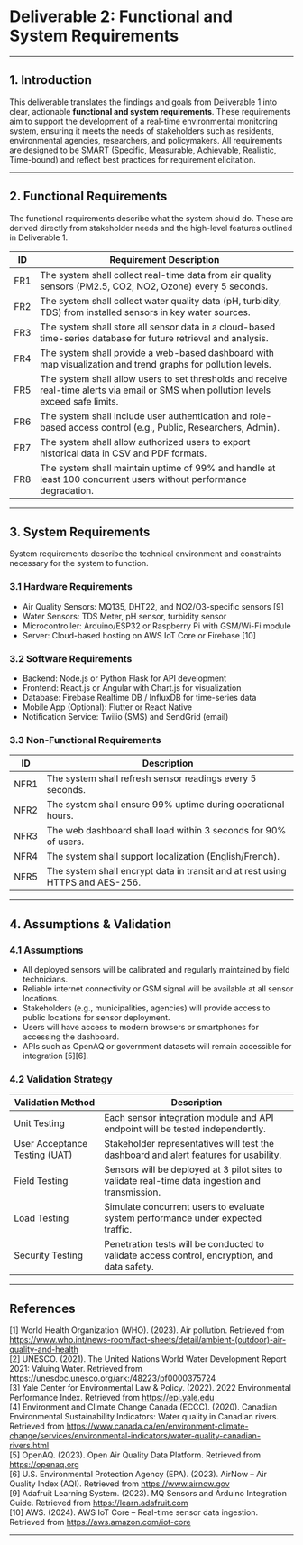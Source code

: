 # Deliverable 2: Functional and System Requirements

---

## 1. Introduction

This deliverable translates the findings and goals from Deliverable 1 into clear, actionable **functional and system requirements**. These requirements aim to support the development of a real-time environmental monitoring system, ensuring it meets the needs of stakeholders such as residents, environmental agencies, researchers, and policymakers. All requirements are designed to be SMART (Specific, Measurable, Achievable, Realistic, Time-bound) and reflect best practices for requirement elicitation.

---

## 2. Functional Requirements

The functional requirements describe what the system should do. These are derived directly from stakeholder needs and the high-level features outlined in Deliverable 1.

| ID | Requirement Description |
|----|--------------------------|
| FR1 | The system shall collect real-time data from air quality sensors (PM2.5, CO2, NO2, Ozone) every 5 seconds. |
| FR2 | The system shall collect water quality data (pH, turbidity, TDS) from installed sensors in key water sources. |
| FR3 | The system shall store all sensor data in a cloud-based time-series database for future retrieval and analysis. |
| FR4 | The system shall provide a web-based dashboard with map visualization and trend graphs for pollution levels. |
| FR5 | The system shall allow users to set thresholds and receive real-time alerts via email or SMS when pollution levels exceed safe limits. |
| FR6 | The system shall include user authentication and role-based access control (e.g., Public, Researchers, Admin). |
| FR7 | The system shall allow authorized users to export historical data in CSV and PDF formats. |
| FR8 | The system shall maintain uptime of 99% and handle at least 100 concurrent users without performance degradation. |

---

## 3. System Requirements

System requirements describe the technical environment and constraints necessary for the system to function.

### 3.1 Hardware Requirements

- Air Quality Sensors: MQ135, DHT22, and NO2/O3-specific sensors [9]
- Water Sensors: TDS Meter, pH sensor, turbidity sensor
- Microcontroller: Arduino/ESP32 or Raspberry Pi with GSM/Wi-Fi module
- Server: Cloud-based hosting on AWS IoT Core or Firebase [10]

### 3.2 Software Requirements

- Backend: Node.js or Python Flask for API development
- Frontend: React.js or Angular with Chart.js for visualization
- Database: Firebase Realtime DB / InfluxDB for time-series data
- Mobile App (Optional): Flutter or React Native
- Notification Service: Twilio (SMS) and SendGrid (email)

### 3.3 Non-Functional Requirements

| ID | Description |
|----|-------------|
| NFR1 | The system shall refresh sensor readings every 5 seconds. |
| NFR2 | The system shall ensure 99% uptime during operational hours. |
| NFR3 | The web dashboard shall load within 3 seconds for 90% of users. |
| NFR4 | The system shall support localization (English/French). |
| NFR5 | The system shall encrypt data in transit and at rest using HTTPS and AES-256. |

---

## 4. Assumptions & Validation

### 4.1 Assumptions

- All deployed sensors will be calibrated and regularly maintained by field technicians.
- Reliable internet connectivity or GSM signal will be available at all sensor locations.
- Stakeholders (e.g., municipalities, agencies) will provide access to public locations for sensor deployment.
- Users will have access to modern browsers or smartphones for accessing the dashboard.
- APIs such as OpenAQ or government datasets will remain accessible for integration [5][6].

### 4.2 Validation Strategy

| Validation Method | Description |
|-------------------|-------------|
| Unit Testing | Each sensor integration module and API endpoint will be tested independently. |
| User Acceptance Testing (UAT) | Stakeholder representatives will test the dashboard and alert features for usability. |
| Field Testing | Sensors will be deployed at 3 pilot sites to validate real-time data ingestion and transmission. |
| Load Testing | Simulate concurrent users to evaluate system performance under expected traffic. |
| Security Testing | Penetration tests will be conducted to validate access control, encryption, and data safety. |

---

## References

[1] World Health Organization (WHO). (2023). Air pollution. Retrieved from https://www.who.int/news-room/fact-sheets/detail/ambient-(outdoor)-air-quality-and-health  
[2] UNESCO. (2021). The United Nations World Water Development Report 2021: Valuing Water. Retrieved from https://unesdoc.unesco.org/ark:/48223/pf0000375724  
[3] Yale Center for Environmental Law & Policy. (2022). 2022 Environmental Performance Index. Retrieved from https://epi.yale.edu  
[4] Environment and Climate Change Canada (ECCC). (2020). Canadian Environmental Sustainability Indicators: Water quality in Canadian rivers. Retrieved from https://www.canada.ca/en/environment-climate-change/services/environmental-indicators/water-quality-canadian-rivers.html  
[5] OpenAQ. (2023). Open Air Quality Data Platform. Retrieved from https://openaq.org  
[6] U.S. Environmental Protection Agency (EPA). (2023). AirNow – Air Quality Index (AQI). Retrieved from https://www.airnow.gov  
[9] Adafruit Learning System. (2023). MQ Sensors and Arduino Integration Guide. Retrieved from https://learn.adafruit.com  
[10] AWS. (2024). AWS IoT Core – Real-time sensor data ingestion. Retrieved from https://aws.amazon.com/iot-core


---
